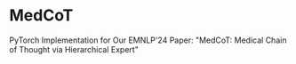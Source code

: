 # MedCoT
PyTorch Implementation for Our EMNLP'24 Paper: "MedCoT: Medical Chain of Thought via Hierarchical Expert"
